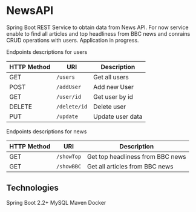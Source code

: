 # NewsAPI
Spring Boot REST Service to obtain data from News API.
For now service enable to find all articles and top headliness from BBC news and conrains CRUD operations with users.
Application in progress.

Endpoints descriptions for users

| HTTP Method | URI |Description |
| --- | --- | --- |
| GET | `/users` | Get all users |
| POST | `/addUser` | Add new User |
| GET | `/user/id` | Get user by id|
| DELETE | `/delete/id` | Delete user|
| PUT | `/update` | Update user data|

Endpoints descriptions for news

| HTTP Method | URI |Description |
| --- | --- | --- |
| GET | `/showTop` | Get top headliness from BBC news|
| GET | `/showBBC` | Get all articles from BBC news|


## Technologies
Spring Boot 2.2+
MySQL
Maven
Docker
